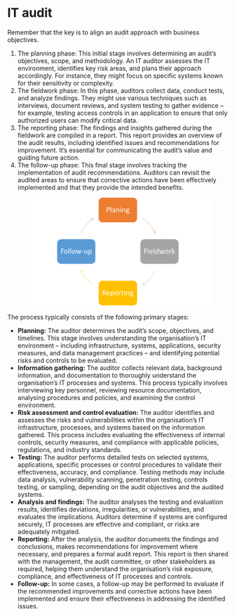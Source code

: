 # IT audit

Remember that the key is to align an audit approach with business objectives.

1. The planning phase: This initial stage involves determining an audit’s objectives, scope, and methodology. An IT auditor assesses the IT environment, identifies key risk areas, and plans their approach accordingly. For instance, they might focus on specific systems known for their sensitivity or complexity.
2. The fieldwork phase: In this phase, auditors collect data, conduct tests, and analyze findings. They might use various techniques such as interviews, document reviews, and system testing to gather evidence – for example, testing access controls in an application to ensure that only authorized users can modify critical data.
3. The reporting phase: The findings and insights gathered during the fieldwork are compiled in a report. This report provides an overview of the audit results, including identified issues and recommendations for improvement. It’s essential for communicating the audit’s value and guiding future action.
4. The follow-up phase: This final stage involves tracking the implementation of audit recommendations. Auditors can revisit the audited areas to ensure that corrective actions have been effectively implemented and that they provide the intended benefits.

<figure><img src="../../../../.gitbook/assets/image (31).png" alt=""><figcaption></figcaption></figure>

The process typically consists of the following primary stages:

* **Planning:** The auditor determines the audit’s scope, objectives, and timelines. This stage involves understanding the organisation’s IT environment – including infrastructure, systems, applications, security measures, and data management practices – and identifying potential risks and controls to be evaluated.
* **Information gathering:** The auditor collects relevant data, background information, and documentation to thoroughly understand the organisation’s IT processes and systems. This process typically involves interviewing key personnel, reviewing resource documentation, analysing procedures and policies, and examining the control environment.
* **Risk assessment and control evaluation:** The auditor identifies and assesses the risks and vulnerabilities within the organisation’s IT infrastructure, processes, and systems based on the information gathered. This process includes evaluating the effectiveness of internal controls, security measures, and compliance with applicable policies, regulations, and industry standards.
* **Testing:** The auditor performs detailed tests on selected systems, applications, specific processes or control procedures to validate their effectiveness, accuracy, and compliance. Testing methods may include data analysis, vulnerability scanning, penetration testing, controls testing, or sampling, depending on the audit objectives and the audited systems.
* **Analysis and findings:** The auditor analyses the testing and evaluation results, identifies deviations, irregularities, or vulnerabilities, and evaluates the implications. Auditors determine if systems are configured securely, IT processes are effective and compliant, or risks are adequately mitigated.
* **Reporting:** After the analysis, the auditor documents the findings and conclusions, makes recommendations for improvement where necessary, and prepares a formal audit report. This report is then shared with the management, the audit committee, or other stakeholders as required, helping them understand the organisation’s risk exposure, compliance, and effectiveness of IT processes and controls.
* **Follow-up:** In some cases, a follow-up may be performed to evaluate if the recommended improvements and corrective actions have been implemented and ensure their effectiveness in addressing the identified issues.
